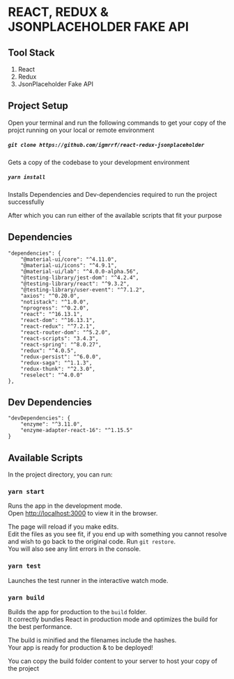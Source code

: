 # REACT, REDUX & JSONPLACEHOLDER FAKE API

## Tool Stack

1. React
2. Redux
3. JsonPlaceholder Fake API

## Project Setup

Open your terminal and run the following commands to get your copy of the projct running on your local or remote environment

##### `git clone https://github.com/igmrrf/react-redux-jsonplaceholder`

Gets a copy of the codebase to your development environment

##### `yarn install`

Installs Dependencies and Dev-dependencies required to run the project successfully

After which you can run either of the available scripts that fit your purpose

## Dependencies

    "dependencies": {
        "@material-ui/core": "^4.11.0",
        "@material-ui/icons": "^4.9.1",
        "@material-ui/lab": "^4.0.0-alpha.56",
        "@testing-library/jest-dom": "^4.2.4",
        "@testing-library/react": "^9.3.2",
        "@testing-library/user-event": "^7.1.2",
        "axios": "^0.20.0",
        "notistack": "^1.0.0",
        "nprogress": "^0.2.0",
        "react": "^16.13.1",
        "react-dom": "^16.13.1",
        "react-redux": "^7.2.1",
        "react-router-dom": "^5.2.0",
        "react-scripts": "3.4.3",
        "react-spring": "^8.0.27",
        "redux": "^4.0.5",
        "redux-persist": "^6.0.0",
        "redux-saga": "^1.1.3",
        "redux-thunk": "^2.3.0",
        "reselect": "^4.0.0"
    },

## Dev Dependencies

    "devDependencies": {
        "enzyme": "^3.11.0",
        "enzyme-adapter-react-16": "^1.15.5"
    }

## Available Scripts

In the project directory, you can run:

### `yarn start`

Runs the app in the development mode.<br />
Open [http://localhost:3000](http://localhost:3000) to view it in the browser.

The page will reload if you make edits.<br />
Edit the files as you see fit, if you end up with something you cannot resolve and wish to go back to the original code. Run
`git restore`.<br />
You will also see any lint errors in the console.

### `yarn test`

Launches the test runner in the interactive watch mode.

### `yarn build`

Builds the app for production to the `build` folder.<br />
It correctly bundles React in production mode and optimizes the build for the best performance.

The build is minified and the filenames include the hashes.<br />
Your app is ready for production & to be deployed!

You can copy the build folder content to your server to host your copy of the project
